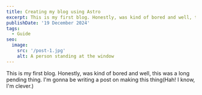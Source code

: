```yaml
---
title: Creating my blog using Astro
excerpt: This is my first blog. Honestly, was kind of bored and well, this was a long pending thing. I'm gonna be writing a post on making this thing(Hah! I know, I'm clever.)
publishDate: '19 December 2024'
tags:
  - Guide
seo:
  image:
    src: '/post-1.jpg'
    alt: A person standing at the window
---
```


This is my first blog. Honestly, was kind of bored and well, this was a long pending thing. I'm gonna be writing a post on making this thing(Hah! I know, I'm clever.)
